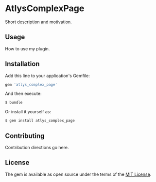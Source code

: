 # AtlysComplexPage
Short description and motivation.

## Usage
How to use my plugin.

## Installation
Add this line to your application's Gemfile:

```ruby
gem 'atlys_complex_page'
```

And then execute:
```bash
$ bundle
```

Or install it yourself as:
```bash
$ gem install atlys_complex_page
```

## Contributing
Contribution directions go here.

## License
The gem is available as open source under the terms of the [MIT License](http://opensource.org/licenses/MIT).
